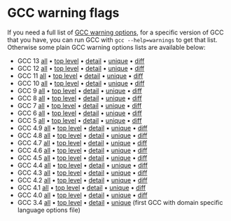
# GCC warning flags

If you need a full list of
[GCC warning options](https://gcc.gnu.org/onlinedocs/gcc/Warning-Options.html),
for a specific version of GCC that you have, you can run GCC with `gcc
--help=warnings` to get that list. Otherwise some plain GCC warning
options lists are available below:


* GCC 13 [all](warnings-13.txt)
  • [top level](warnings-top-level-13.txt)
  • [detail](warnings-detail-13.txt)
  • [unique](warnings-unique-13.txt)
  • [diff](warnings-diff-12-13.txt)
* GCC 12 [all](warnings-12.txt)
  • [top level](warnings-top-level-12.txt)
  • [detail](warnings-detail-12.txt)
  • [unique](warnings-unique-12.txt)
  • [diff](warnings-diff-11-12.txt)
* GCC 11 [all](warnings-11.txt)
  • [top level](warnings-top-level-11.txt)
  • [detail](warnings-detail-11.txt)
  • [unique](warnings-unique-11.txt)
  • [diff](warnings-diff-10-11.txt)
* GCC 10 [all](warnings-10.txt)
  • [top level](warnings-top-level-10.txt)
  • [detail](warnings-detail-10.txt)
  • [unique](warnings-unique-10.txt)
  • [diff](warnings-diff-9-10.txt)
* GCC 9 [all](warnings-9.txt)
  • [top level](warnings-top-level-9.txt)
  • [detail](warnings-detail-9.txt)
  • [unique](warnings-unique-9.txt)
  • [diff](warnings-diff-8-9.txt)
* GCC 8 [all](warnings-8.txt)
  • [top level](warnings-top-level-8.txt)
  • [detail](warnings-detail-8.txt)
  • [unique](warnings-unique-8.txt)
  • [diff](warnings-diff-7-8.txt)
* GCC 7 [all](warnings-7.txt)
  • [top level](warnings-top-level-7.txt)
  • [detail](warnings-detail-7.txt)
  • [unique](warnings-unique-7.txt)
  • [diff](warnings-diff-6-7.txt)
* GCC 6 [all](warnings-6.txt)
  • [top level](warnings-top-level-6.txt)
  • [detail](warnings-detail-6.txt)
  • [unique](warnings-unique-6.txt)
  • [diff](warnings-diff-5-6.txt)
* GCC 5 [all](warnings-5.txt)
  • [top level](warnings-top-level-5.txt)
  • [detail](warnings-detail-5.txt)
  • [unique](warnings-unique-5.txt)
  • [diff](warnings-diff-4.9-5.txt)
* GCC 4.9 [all](warnings-4.9.txt)
  • [top level](warnings-top-level-4.9.txt)
  • [detail](warnings-detail-4.9.txt)
  • [unique](warnings-unique-4.9.txt)
  • [diff](warnings-diff-4.8-4.9.txt)
* GCC 4.8 [all](warnings-4.8.txt)
  • [top level](warnings-top-level-4.8.txt)
  • [detail](warnings-detail-4.8.txt)
  • [unique](warnings-unique-4.8.txt)
  • [diff](warnings-diff-4.7-4.8.txt)
* GCC 4.7 [all](warnings-4.7.txt)
  • [top level](warnings-top-level-4.7.txt)
  • [detail](warnings-detail-4.7.txt)
  • [unique](warnings-unique-4.7.txt)
  • [diff](warnings-diff-4.6-4.7.txt)
* GCC 4.6 [all](warnings-4.6.txt)
  • [top level](warnings-top-level-4.6.txt)
  • [detail](warnings-detail-4.6.txt)
  • [unique](warnings-unique-4.6.txt)
  • [diff](warnings-diff-4.5-4.6.txt)
* GCC 4.5 [all](warnings-4.5.txt)
  • [top level](warnings-top-level-4.5.txt)
  • [detail](warnings-detail-4.5.txt)
  • [unique](warnings-unique-4.5.txt)
  • [diff](warnings-diff-4.4-4.5.txt)
* GCC 4.4 [all](warnings-4.4.txt)
  • [top level](warnings-top-level-4.4.txt)
  • [detail](warnings-detail-4.4.txt)
  • [unique](warnings-unique-4.4.txt)
  • [diff](warnings-diff-4.3-4.4.txt)
* GCC 4.3 [all](warnings-4.3.txt)
  • [top level](warnings-top-level-4.3.txt)
  • [detail](warnings-detail-4.3.txt)
  • [unique](warnings-unique-4.3.txt)
  • [diff](warnings-diff-4.2-4.3.txt)
* GCC 4.2 [all](warnings-4.2.txt)
  • [top level](warnings-top-level-4.2.txt)
  • [detail](warnings-detail-4.2.txt)
  • [unique](warnings-unique-4.2.txt)
  • [diff](warnings-diff-4.1-4.2.txt)
* GCC 4.1 [all](warnings-4.1.txt)
  • [top level](warnings-top-level-4.1.txt)
  • [detail](warnings-detail-4.1.txt)
  • [unique](warnings-unique-4.1.txt)
  • [diff](warnings-diff-4.0-4.1.txt)
* GCC 4.0 [all](warnings-4.0.txt)
  • [top level](warnings-top-level-4.0.txt)
  • [detail](warnings-detail-4.0.txt)
  • [unique](warnings-unique-4.0.txt)
  • [diff](warnings-diff-3.4-4.0.txt)
* GCC 3.4 [all](warnings-3.4.txt)
  • [top level](warnings-top-level-3.4.txt)
  • [detail](warnings-detail-3.4.txt)
  • [unique](warnings-unique-3.4.txt)
  (first GCC with domain specific language options file)